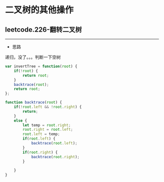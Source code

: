 # 二叉树的其他操作 

## leetcode.226-翻转二叉树 

---        

- 思路        

递归，没了。。。判断一下空树

```js
var invertTree = function(root) {
    if(!root) {
        return root;
    }
    backtrace(root);
    return root;
};

function backtrace(root) {
    if(!root.left && !root.right) {
        return;
    }
    else {
        let temp = root.right;
        root.right = root.left;
        root.left = temp;
        if(root.left) {
            backtrace(root.left);
        }
        if(root.right) {
            backtrace(root.right);
        }
        
    }
}
```
